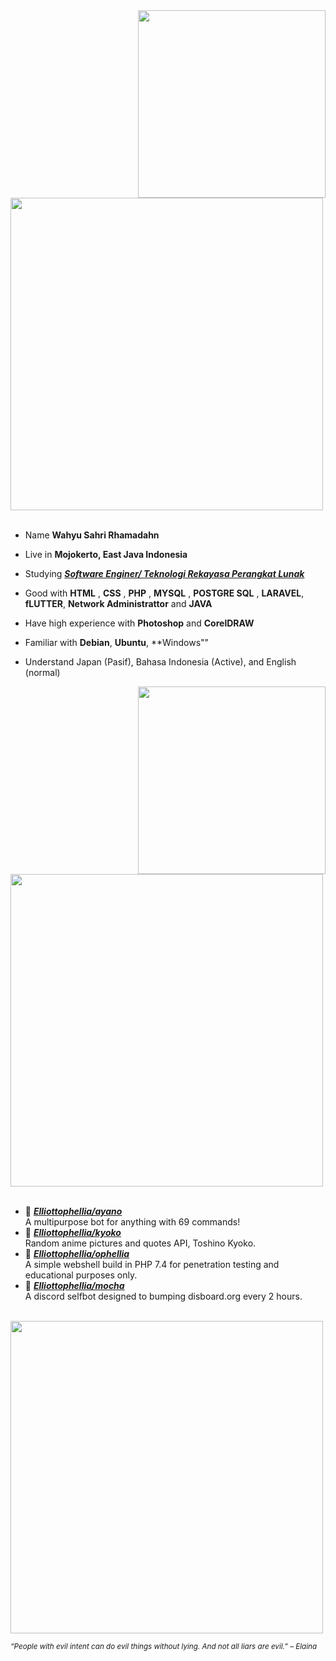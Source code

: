 <div>
<img src="https://wallpaperaccess.com/full/6155378.jpg" width="300" align="right" />
<br/>
<img src="https://1.bp.blogspot.com/-utPH-9X6tug/YEuebK_1API/AAAAAAAAHTo/ZFrPcw8EBZMryPczME6nmCBGNM86s_DoACPcBGAsYHg/w919/shiraori-so-im-a-spider-so-what-uhdpaper.com-4K-7.3294-wp.thumbnail.jpg" width="500" />
<br/>
<br/>

- Name **Wahyu Sahri Rhamadahn**

- Live in **Mojokerto, East Java Indonesia**

- Studying [***Software Enginer/ Teknologi Rekayasa Perangkat Lunak***](https://poliwangi.ac.id/)

- Good with **HTML** , **CSS** , **PHP** , **MYSQL** , **POSTGRE SQL** , **LARAVEL**, **fLUTTER**, **Network Administrattor** and **JAVA**

- Have high experience with **Photoshop** and **CorelDRAW**
  
- Familiar with **Debian**, **Ubuntu**, **Windows""

- Understand Japan (Pasif), Bahasa Indonesia (Active), and English (normal)
<img src="https://wallpaperaccess.com/full/6155340.jpg" width="300" align="right" />
<br/>
<img src="https://wallpaperaccess.com/full/6155355.png" width="500" />
<br/>
<br/>
  
- 📗 [***Elliottophellia/ayano***](https://github.com/Elliottophellia/ayano) <br/>
  A multipurpose bot for anything with 69 commands!
- 📘 [***Elliottophellia/kyoko***](https://github.com/Elliottophellia/kyoko) <br/>
  Random anime pictures and quotes API, Toshino Kyoko.
- 📙 [***Elliottophellia/ophellia***](https://github.com/Elliottophellia/ophellia) <br/>
  A simple webshell build in PHP 7.4 for penetration testing and educational purposes only.
- 📒 [***Elliottophellia/mocha***](https://github.com/Elliottophellia/mocha) <br/>
  A discord selfbot designed to bumping disboard.org every 2 hours.

<br/>
<img src="https://wallpaperaccess.com/full/6155379.jpg" width="500" /><br/>
  
<sub> *“People with evil intent can do evil things without lying. And not all liars are evil.” – Elaina* </sub>

</div>
